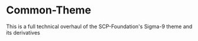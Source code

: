 # Common-Theme
This is a full technical overhaul of the SCP-Foundation's Sigma-9 theme and its derivatives
